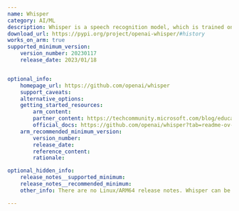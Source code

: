 ```yaml
---
name: Whisper
category: AI/ML
description: Whisper is a speech recognition model, which is trained on a large dataset of audio. Whisper can perform multilingual speech recognition/translation, and language identification.
download_url: https://pypi.org/project/openai-whisper/#history
works_on_arm: true
supported_minimum_version:
    version_number: 20230117
    release_date: 2023/01/18


optional_info:
    homepage_url: https://github.com/openai/whisper
    support_caveats:
    alternative_options:
    getting_started_resources:
        arm_content:
        partner_content: https://techcommunity.microsoft.com/blog/educatordeveloperblog/onnx-and-npu-acceleration-for-speech-on-arm/4278969
        official_docs: https://github.com/openai/whisper?tab=readme-ov-file#setup
    arm_recommended_minimum_version:
        version_number:
        release_date:
        reference_content:
        rationale:

optional_hidden_info:
    release_notes__supported_minimum:
    release_notes__recommended_minimum:
    other_info: There are no Linux/ARM64 release notes. Whisper can be installed via pip from the first version on pypi.

---
```

